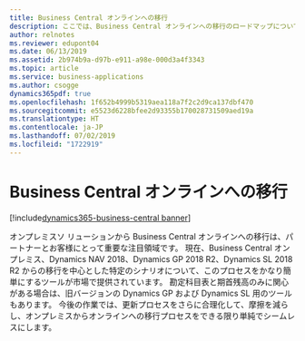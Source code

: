 ```yaml
---
title: Business Central オンラインへの移行
description: ここでは、Business Central オンラインへの移行のロードマップについて詳しく説明します。
author: relnotes
ms.reviewer: edupont04
ms.date: 06/13/2019
ms.assetid: 2b974b9a-d97b-e911-a98e-000d3a4f3343
ms.topic: article
ms.service: business-applications
ms.author: csogge
dynamics365pdf: true
ms.openlocfilehash: 1f652b4999b5319aea118a7f2c2d9ca137dbf470
ms.sourcegitcommit: e5523d6228bfee2d93355b170028731509aed19a
ms.translationtype: HT
ms.contentlocale: ja-JP
ms.lasthandoff: 07/02/2019
ms.locfileid: "1722919"
---
```

# <a name="migrations-to-business-central-online"></a>Business Central オンラインへの移行

[!include[dynamics365-business-central banner](../includes/dynamics365-business-central.md)]

オンプレミスソ リューションから Business Central オンラインへの移行は、パートナーとお客様にとって重要な注目領域です。 現在、Business Central オンプレミス、Dynamics NAV 2018、Dynamics GP 2018 R2、Dynamics SL 2018 R2 からの移行を中心とした特定のシナリオについて、このプロセスをかなり簡単にするツールが市場で提供されています。 勘定科目表と期首残高のみに関心がある場合は、旧バージョンの Dynamics GP および Dynamics SL 用のツールもあります。 今後の作業では、更新プロセスをさらに合理化して、摩擦を減らし、オンプレミスからオンラインへの移行プロセスをできる限り単純でシームレスにします。

